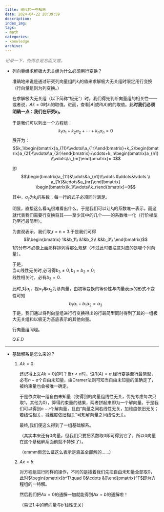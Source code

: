 ```yaml
---
title: 线代的一些解惑
date: 2024-04-22 20:39:59
description:
index_img:
tags: 
- math
categories: 
- knowledge
archive:
---
```

<p style = "color:#808080"><i>
记录一下，免得总是忘而又推。</i></p>

- 列向量组求解极大无关组为什么必须用行变换？

    准确地来说是通过研究列向量组的$k_i$的值来求解极大无关组时限定用行变换（行向量组则为列变换。）

    在求解极大无关组（以下简称“极无”）时，我们得先判断向量组的相关性——或者说，$Ak=0$时$k_i$的取值。进而，查看$|A|$或$R(A)$的的取值。**此时我们必须明确一点：我们在研究$k_i$。**

    于是我们可以列出一个方程组：
    $$k_1\alpha_1+k_2\alpha_2+\cdots+k_n\alpha_n=0$$
    展开为：
    $$k_1\begin{bmatrix}a_{11}\\\vdots\\a_{1r}\end{bmatrix}+k_2\begin{bmatrix}a_{21}\\\vdots\\a_{2r}\end{bmatrix}+\cdots+k_n\begin{bmatrix}a_{n1}\\\vdots\\a_{nr}\end{bmatrix}= 0$$

    即
    $$\begin{bmatrix}a_{11}&\cdots&a_{n1}\\\vdots &\ddots&\vdots \\ a_{1r}&\cdots&a_{nr}\end{bmatrix}  \begin{bmatrix}k_1\\\vdots\\k_r\end{bmatrix}=0$$

    其中，$a_{ij}$为$k_i$的系数；每一行的式子必须同时满足。

    明显，直接这么看$a_{ij}$很难看出什么。于是我们可以让$k_i$的系数唯一表示，而这就代表我们需要行变换将其——至少其中的几个——的系数唯一化（行阶梯型乃至行最简型）。

    为直观表示，我们取,r = n = 3.于是我们可得
    $$\begin{bmatrix}
    1&&b_1\\
    &1&b_2\\
    &&b_3\\
    \end{bmatrix}$$
    1的分布不必像上面那样排列得那么规整（不过此时要注意对应的是哪个列向量）。

    于是，<br>当$\alpha_i$线性无关时,必可得$b_3\neq0,b_1=b_2=0$;<br>
    线性相关时，必有$b_3 = 0$.

    此时,对$\alpha_i$，视$\alpha_1$与$\alpha_2$为基向量，由初等变换的等价性与向量表示的形式不变性可知
    $$b_1\alpha_1+b_1\alpha_2=\alpha_3$$
    于是，我们通过将列向量组进行行变换得出的行最简型同时得到了其的一组极大无关组和以极无为基底表示的其他向量。

    行向量组同理。

    $Q.E.D$
<hr>

- 基础解系是怎么来的？

    1. $Ak=0$:

        还记得上文$Ak=0$的吗？当$r<n$时，设$R(A) = a$,经行变换至行最简型，必有$n-a$个自由未知量。由Cramer法则可知当自由未知量的值确定了，被约束量也会被唯一确定。

        于是依次取一组自由未知量（使得到的向量组线性无关，优先考虑每次只取1，其他为0），算得约束量的结果，两者拼起来即为一个解向量。于是我们可以得到$n-r$个解向量，且由“向量之间若线性无关，加维度依旧无关；若线性相关，减维度依旧相关”可知解向量之间线性无关。

        最终,我们便这么得到了一组基础解系。

        （其实本来还有0向量，但我们只要把系数取0即可得到它了，所以0向量在这个基础解系面前就不特殊了）。

        （emmm但怎么证这么表示是涵盖全部解的……）
    2. $Ax = b$:

       对方程组进行同样的操作，不同的是接着我们先把自由未知量全部取0，此时$\begin{pmatrix}b^T\quad 0&\cdots &0\end{pmatrix}^T$即为方程组的一特解。

       然后我们把$Ax = 0$的通解一加就能得到$Ax = b$的通解啦！

       （易证1.中的解向量与$b'$线性无关）